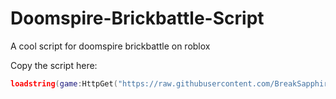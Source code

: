 # Doomspire-Brickbattle-Script
A cool script for doomspire brickbattle on roblox

Copy the script here:

```lua
loadstring(game:HttpGet("https://raw.githubusercontent.com/BreakSapphire/Doomspire-Brickbattle-Script/main/script/main.lua"))()
```
